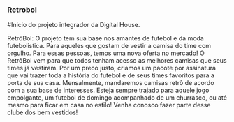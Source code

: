 ### Retrobol

#Inicio do projeto integrador da Digital House.

RetrôBol:
O projeto tem sua base nos amantes de futebol e da moda futebolistica. Para aqueles que gostam de vestir a camisa do time com orgulho.
Para essas pessoas, temos uma nova oferta no mercado! O RetrôBol vem para que todos tenham acesso as melhores camisas que seus times já vestiram.
Por um preco justo, criamos um pacote por assinatura que vai trazer toda a história do futebol e de seus times favoritos para a porta de sua casa.
Mensalmente, mandaremos camisas retrô de acordo com a sua base de interesses. Esteja sempre trajado para aquele jogo empolgante, um futebol de domingo
acompanhado de um churrasco, ou até mesmo para ficar em casa no estilo!
Venha conosco fazer parte desse clube dos bem vestidos!

